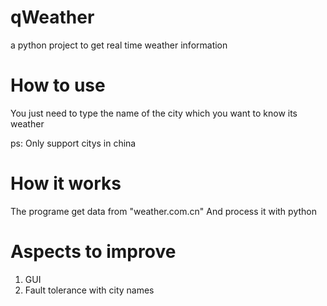 # qWeather
a python project to get real time weather information

# How to use
You just need to type the name of the city which you want to know its weather

ps: Only support citys in china

# How it works
The programe get data from "weather.com.cn"
And process it with python

# Aspects to improve
1. GUI
2. Fault tolerance with city names
